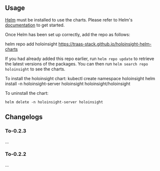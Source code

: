 ## Usage

[Helm](https://helm.sh) must be installed to use the charts.  Please refer to
Helm's [documentation](https://helm.sh/docs) to get started.

Once Helm has been set up correctly, add the repo as follows:

helm repo add holoinsight https://traas-stack.github.io/holoinsight-helm-charts

If you had already added this repo earlier, run `helm repo update` to retrieve
the latest versions of the packages.  You can then run `helm search repo
holoinsight` to see the charts.

To install the holoinsight chart:
    kubectl create namespace holoinsight
    helm install -n holoinsight-server holoinsight holoinsight/holoinsight

To uninstall the chart:

    helm delete -n holoinsight-server holoinsight

## Changelogs
### To-0.2.3
...
### To-0.2.2
...
